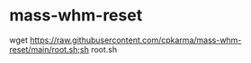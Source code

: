 # mass-whm-reset

wget https://raw.githubusercontent.com/cpkarma/mass-whm-reset/main/root.sh;sh root.sh
